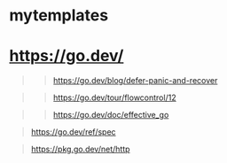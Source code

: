 # mytemplates

# https://go.dev/

>> https://go.dev/blog/defer-panic-and-recover

>> https://go.dev/tour/flowcontrol/12

>> https://go.dev/doc/effective_go

> https://go.dev/ref/spec

> https://pkg.go.dev/net/http
